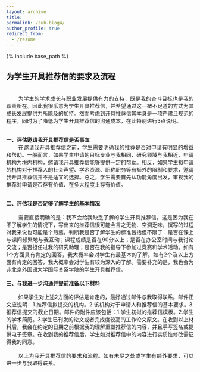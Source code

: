 ```yaml
---
layout: archive
title: 
permalink: /sub-blog4/
author_profile: true
redirect_from:
  - /resume
---
```


{% include base_path %}

## 为学生开具推荐信的要求及流程
<br>
<div style="text-align: justify;">
&emsp;&emsp; 为学生的学术成长与职业发展提供有力的支持，既是我的奋斗目标也是我的职责所在。因此我很乐意为学生开具推荐信，并希望通过这一微不足道的方式为其成长发展提供力所能及的加持。然而考虑到开具推荐信其本身是一项严肃且规范的程序，同时为了降低为学生开具推荐信的沟通成本，在此特别进行3点说明。<br>
<br>

**一、评估邀请我开具推荐信是否事宜**<br>
&emsp;&emsp; 在邀请我开具推荐信之前，学生需要明确我的推荐是否对申请有明显的增益和帮助。一般而言，如果学生申请的目标专业与我相同、研究领域与我相近、申请机构为境内机构，邀请我开具推荐信能够提供一定的帮助。相反，如果学生拟申请的机构对于推荐人的社会声望、学术资源、职称职务等有额外的限制和要求，邀请我开具推荐信并不是适宜的选择。总之，学生需要首先从功能角度出发，审视我的推荐对申请是否存有价值、在多大程度上存有价值。<br>
<br>

**二、评估我是否足够了解学生的基本情况**<br>
<br>
&emsp;&emsp; 需要直接明确的是：我不会给我缺乏了解的学生开具推荐信。这是因为我在不了解学生的情况下，写出来的推荐信很可能会言之无物、空洞乏味，撰写的过程对我来说也可能是个煎熬。判断我是否了解学生的标准包括但不限于：是否在课上与课间频繁地与我互动；课程成绩是否在90分以上；是否在办公室时间与我讨论交流；是否担任过我的研究助理；是否在我的指导下参加过竞赛和学术活动。如有1个方面具有肯定的回答，我大概率会对学生有最基本的了解。如有2个及以上方面有肯定的回答，我大概率会对学生有较为深入的了解。需要补充的是，我也会为非北京外国语大学国际关系学院的学生开具推荐信。<br>
<br>
**三、与我进一步沟通并提前准备以下材料**<br>
<br>
&emsp;&emsp; 如果学生对上述2方面的评估是肯定的，最好通过邮件与我取得联系。邮件正文应说明：1.推荐信拟提交的机构。2.该机构对于申请人和推荐信的基本要求。3.推荐信提交的截止日期。邮件的附件应该包括：1.学生初拟的推荐信模板。2.学生的学术简历。3.学生已刊发的论文或者完成度较高的工作论文原文。在收到以上材料后，我会在约定的日期之前根据我的理解重塑推荐信的内容，并且手写签名或提供电子签章。在收到我的推荐信后，学生如对推荐信中的内容进行实质性修改需征得我的同意。<br>
<br>
&emsp;&emsp; 以上为我开具推荐信的要求和流程。如有未尽之处或学生有额外要求，可以进一步与我取得联系。<br>

</div>
